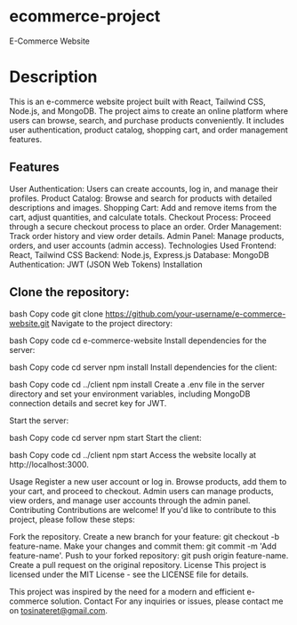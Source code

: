 # ecommerce-project

E-Commerce Website
# Description
This is an e-commerce website project built with React, Tailwind CSS, Node.js, and MongoDB. The project aims to create an online platform where users can browse, search, and purchase products conveniently. It includes user authentication, product catalog, shopping cart, and order management features.


## Features
User Authentication: Users can create accounts, log in, and manage their profiles.
Product Catalog: Browse and search for products with detailed descriptions and images.
Shopping Cart: Add and remove items from the cart, adjust quantities, and calculate totals.
Checkout Process: Proceed through a secure checkout process to place an order.
Order Management: Track order history and view order details.
Admin Panel: Manage products, orders, and user accounts (admin access).
Technologies Used
Frontend: React, Tailwind CSS
Backend: Node.js, Express.js
Database: MongoDB
Authentication: JWT (JSON Web Tokens)
Installation
## Clone the repository:

bash
Copy code
git clone https://github.com/your-username/e-commerce-website.git
Navigate to the project directory:

bash
Copy code
cd e-commerce-website
Install dependencies for the server:

bash
Copy code
cd server
npm install
Install dependencies for the client:

bash
Copy code
cd ../client
npm install
Create a .env file in the server directory and set your environment variables, including MongoDB connection details and secret key for JWT.

Start the server:

bash
Copy code
cd server
npm start
Start the client:

bash
Copy code
cd ../client
npm start
Access the website locally at http://localhost:3000.

Usage
Register a new user account or log in.
Browse products, add them to your cart, and proceed to checkout.
Admin users can manage products, view orders, and manage user accounts through the admin panel.
Contributing
Contributions are welcome! If you'd like to contribute to this project, please follow these steps:

Fork the repository.
Create a new branch for your feature: git checkout -b feature-name.
Make your changes and commit them: git commit -m 'Add feature-name'.
Push to your forked repository: git push origin feature-name.
Create a pull request on the original repository.
License
This project is licensed under the MIT License - see the LICENSE file for details.


This project was inspired by the need for a modern and efficient e-commerce solution.
Contact
For any inquiries or issues, please contact me on tosinateret@gmail.com.




